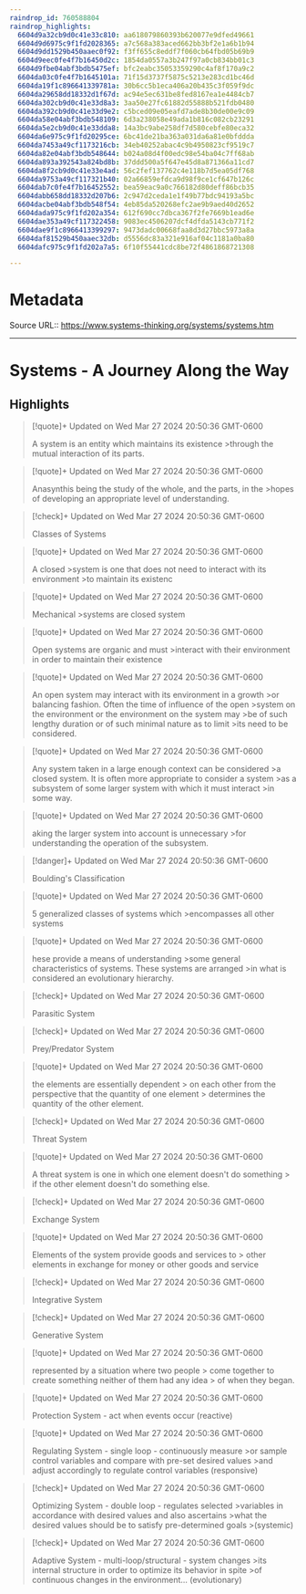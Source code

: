 ```yaml
---
raindrop_id: 760588804
raindrop_highlights:
  6604d9a32cb9d0c41e33c810: aa618079860393b620077e9dfed49661
  6604d9d6975c9f1fd2028365: a7c568a383aced662bb3bf2e1a6b1b94
  6604d9dd1529b450aaec0f92: f3ff655c8eddf7f060cb64fbd05b69b9
  6604d9eec0fe4f7b16450d2c: 1854da0557a3b247f97a0cb834bb01c3
  6604d9fbe04abf3bdb5475ef: bfc2eabc35053359290c4af8f170a9c2
  6604da03c0fe4f7b1645101a: 71f15d3737f5875c5213e283cd1bc46d
  6604da19f1c896641339781a: 30b6cc5b1eca406a20b435c3f059f9dc
  6604da29658dd18332d1f67d: ac94e5ec631be8fed8167ea1e4484cb7
  6604da302cb9d0c41e33d8a3: 3aa50e27fc61882d55888b521fdb0480
  6604da392cb9d0c41e33d9e2: c5bced09e05eafd7ade8b30de00e9c09
  6604da58e04abf3bdb548109: 6d3a238058e49ada1b816c082cb23291
  6604da5e2cb9d0c41e33dda8: 14a3bc9abe258df7d580cebfe80eca32
  6604da6e975c9f1fd20295ce: 6bc41de21ba363a031da6a81e0bfddda
  6604da7453a49cf1173216cb: 34eb40252abac4c9b4950823cf9519c7
  6604da82e04abf3bdb548644: b024a08d4f00edc98e54ba04c7ff68ab
  6604da893a392543a824bd8b: 37ddd500a5f647e45d8a871366a11cd7
  6604da8f2cb9d0c41e33e4ad: 56c2fef137762c4e118b7d5ea05df768
  6604da9753a49cf117321b40: 02a66859efdca9d98f9ce1cf647b126c
  6604dab7c0fe4f7b16452552: bea59eac9a0c766182d80deff86bcb35
  6604dabb658dd18332d207b6: 2c947d2ceda1e1f49b77bdc94193a5bc
  6604dacbe04abf3bdb548f54: 4eb85da520268efc2ae9b9aed40d2652
  6604dada975c9f1fd202a354: 612f690cc7dbca367f2fe7669b1ead6e
  6604dae353a49cf117322458: 9083ec4506207dcf4dfda5143cb771f2
  6604dae9f1c8966413399297: 9473dadc00668faa8d3d27bbc5973a8a
  6604daf81529b450aaec32db: d5556dc83a321e916af04c1181a0ba80
  6604dafc975c9f1fd202a7a5: 6f10f55441cdc8be72f4861868721308

---
```


# Metadata
Source URL:: https://www.systems-thinking.org/systems/systems.htm


---
# Systems - A Journey Along the Way



## Highlights

> [!quote]+ Updated on Wed Mar 27 2024 20:50:36 GMT-0600
>
> A system is an entity which maintains its existence
&gt;through the mutual interaction of its parts.

> [!quote]+ Updated on Wed Mar 27 2024 20:50:36 GMT-0600
>
> Anasynthis being the study of the whole, and the parts, in the
&gt;hopes of developing an appropriate level of understanding.

> [!check]+ Updated on Wed Mar 27 2024 20:50:36 GMT-0600
>
> Classes of Systems

> [!quote]+ Updated on Wed Mar 27 2024 20:50:36 GMT-0600
>
> A closed
&gt;system is one that does not need to interact with its environment
&gt;to maintain its existenc

> [!quote]+ Updated on Wed Mar 27 2024 20:50:36 GMT-0600
>
> Mechanical
&gt;systems are closed system

> [!quote]+ Updated on Wed Mar 27 2024 20:50:36 GMT-0600
>
> Open systems are organic and must
&gt;interact with their environment in order to maintain their existence

> [!quote]+ Updated on Wed Mar 27 2024 20:50:36 GMT-0600
>
> An open system may interact with its environment in a growth
&gt;or balancing fashion. Often the time of influence of the open
&gt;system on the environment or the environment on the system may
&gt;be of such lengthy duration or of such minimal nature as to limit
&gt;its need to be considered.

> [!quote]+ Updated on Wed Mar 27 2024 20:50:36 GMT-0600
>
> Any system taken in a large enough context can be considered
&gt;a closed system. It is often more appropriate to consider a system
&gt;as a subsystem of some larger system with which it must interact
&gt;in some way.

> [!quote]+ Updated on Wed Mar 27 2024 20:50:36 GMT-0600
>
> aking the larger system into account is unnecessary
&gt;for understanding the operation of the subsystem.

> [!danger]+ Updated on Wed Mar 27 2024 20:50:36 GMT-0600
>
> Boulding&#39;s Classification

> [!quote]+ Updated on Wed Mar 27 2024 20:50:36 GMT-0600
>
> 5 generalized classes of systems which
&gt;encompasses all other systems

> [!quote]+ Updated on Wed Mar 27 2024 20:50:36 GMT-0600
>
> hese provide a means of understanding
&gt;some general characteristics of systems. These systems are arranged
&gt;in what is considered an evolutionary hierarchy.

> [!check]+ Updated on Wed Mar 27 2024 20:50:36 GMT-0600
>
> Parasitic System

> [!check]+ Updated on Wed Mar 27 2024 20:50:36 GMT-0600
>
> Prey/Predator System

> [!quote]+ Updated on Wed Mar 27 2024 20:50:36 GMT-0600
>
> the elements are essentially dependent
&gt;  on each other from the perspective that the quantity of one element
&gt;  determines the quantity of the other element.

> [!check]+ Updated on Wed Mar 27 2024 20:50:36 GMT-0600
>
> Threat System

> [!quote]+ Updated on Wed Mar 27 2024 20:50:36 GMT-0600
>
> A threat system is one in which one element doesn&#39;t do something
&gt;  if the other element doesn&#39;t do something else.

> [!check]+ Updated on Wed Mar 27 2024 20:50:36 GMT-0600
>
> Exchange System

> [!quote]+ Updated on Wed Mar 27 2024 20:50:36 GMT-0600
>
> Elements of the system provide goods and services to
&gt;  other elements in exchange for money or other goods and service

> [!check]+ Updated on Wed Mar 27 2024 20:50:36 GMT-0600
>
> Integrative System

> [!check]+ Updated on Wed Mar 27 2024 20:50:36 GMT-0600
>
> Generative System

> [!quote]+ Updated on Wed Mar 27 2024 20:50:36 GMT-0600
>
> represented by a situation where two people
&gt;  come together to create something neither of them had any idea
&gt;  of when they began.

> [!quote]+ Updated on Wed Mar 27 2024 20:50:36 GMT-0600
>
> Protection System - act when events occur (reactive)

> [!quote]+ Updated on Wed Mar 27 2024 20:50:36 GMT-0600
>
> Regulating System - single loop - continuously measure
&gt;or sample control variables and compare with pre-set desired values
&gt;and adjust accordingly to regulate control variables (responsive)

> [!check]+ Updated on Wed Mar 27 2024 20:50:36 GMT-0600
>
> Optimizing System - double loop - regulates selected
&gt;variables in accordance with desired values and also ascertains
&gt;what the desired values should be to satisfy pre-determined goals
&gt;(systemic)

> [!check]+ Updated on Wed Mar 27 2024 20:50:36 GMT-0600
>
> Adaptive System - multi-loop/structural - system changes
&gt;its internal structure in order to optimize its behavior in spite
&gt;of continuous changes in the environment... (evolutionary)

